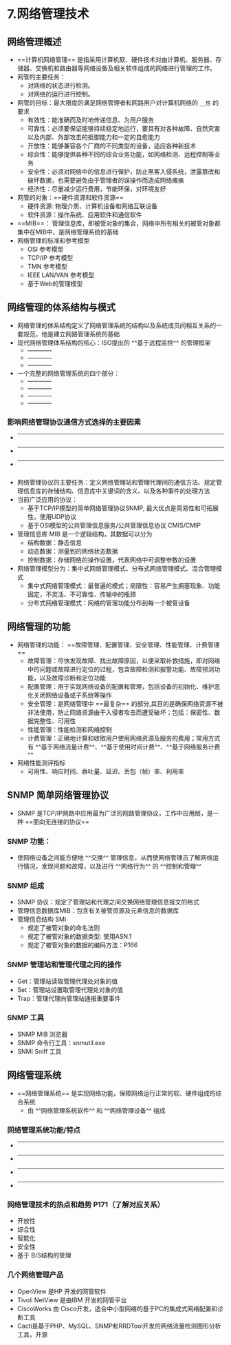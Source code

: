 # 7.网络管理技术

## 网络管理概述
* ==计算机网络管理== 是指采用计算机软、硬件技术对由计算机、服务器、存储器、交换机和路由器等网络设备及相关软件组成的网络进行管理的工作。
* 网管的主要任务：
    * 对网络的状态进行检测。
    * 对网络的运行进行控制。
* 网管的目标：最大限度的满足网络管理者和网路用户对计算机网络的 `__性` 的要求
    * 有效性：能准确而及时地传递信息、为用户服务
    * 可靠性：必须要保证能够持续稳定地运行，要具有对各种故障、自然灾害以及内部、外部攻击的抵御能力和一定的自愈能力
    * 开放性：能够兼容各个厂商的不同类型的设备，适应各种新技术
    * 综合性：能够提供各种不同的综合业务功能，如网络检测、远程控制等业务
    * 安全性：必须对网络中的信息进行保护，防止黑客入侵系统，泄露篡改和破坏数据，也需要避免由于管理者的误操作而造成网络瘫痪
    * 经济性：尽量减少运行费用，节能环保，对环境友好
* 网管的对象：==硬件资源和软件资源==
    * 硬件资源: 物理介质、计算机设备和网络互联设备
    * 软件资源：操作系统、应用软件和通信软件
* ==MIB==： 管理信息库，即被管对象的集合，网络中所有相关的被管对象都集中在MIB中，是网络管理系统的基础
* 网络管理的标准和参考模型
    * OSI 参考模型
    * TCP/IP 参考模型
    * TMN 参考模型
    * IEEE LAN/VAN 参考模型
    * 基于Web的管理模型
## 网络管理的体系结构与模式
* 网络管理的体系结构定义了网络管理系统的结构以及系统成员间相互关系的一套规范，他是建立网路管理系统的基础
* 现代网络管理体系结构的核心：ISO提出的 ^^基于远程监控^^ 的管理框架
    * ————
    * ————
    * ————
* 一个完整的网络管理系统的四个部分：
    * ————
    * ————
    * ————
    * ————
### 影响网络管理协议通信方式选择的主要因素
* ___
* ___ 
* ___
### 
* 网络管理协议的主要任务：定义网络管理站和管理代理间的通信方法、规定管理信息库的存储结构、信息库中关键词的含义、以及各种事件的处理方法
* 当前广泛应用的协议：
    * 基于TCP/IP模型的简单网络管理协议SNMP, 最大优点是简易性和可拓展性，使用UDP协议
    * 基于OSI模型的公共管理信息服务/公共管理信息协议 CMIS/CMIP
* 管理信息库 MIB 是一个逻辑结构，其数据可以分为
    * 结构数据：静态信息
    * 动态数据：测量到的网络状态数据
    * 控制数据：存储网络的操作设置，代表网络中可调整参数的设置
* 网络管理模型分为：集中式网络管理模式、分布式网络管理模式、混合管理模式
    * 集中式网络管理模式：最普遍的模式；局限性：容易产生拥塞现象、功能固定，不灵活、不可靠性、传输中的瓶颈
    * 分布式网络管理模式：网络的管理功能分布到每一个被管设备
## 网络管理的功能
* 网络管理的功能： ==故障管理、配置管理、安全管理、性能管理、计费管理==
    * 故障管理：尽快发现故障、找出故障原因，以便采取补救措施，即对网络中的问题或故障进行定位的过程，包含故障检测和报警功能、故障预测功能，以及故障诊断和定位功能
    * 配置管理：用于实现网络设备的配置和管理，包括设备的初始化、维护恶化关闭网络设备或子系统等操作
    * 安全管理：是网络管理中 ==最复杂== 的部分,其目的是确保网络资源不被非法使用，防止网络资源由于入侵者攻击而遭受破坏；包括：保密性、数据完整性、可用性
    * 性能管理：性能检测和网络控制
    * 计费管理：正确地计算和收取用户使用网络资源及服务的费用；常用方式有 ^^基于网络流量计费^^、^^基于使用时间计费^^、^^基于网络服务计费^^
* 网络性能测评指标
    * 可用性、响应时间、吞吐量、延迟、丢包（帧）率、利用率
## SNMP 简单网络管理协议
* SNMP 是TCP/IP网路中应用最为广泛的网路管理协议，工作中应用层，是一种 ==面向无连接的协议==
### SNMP 功能：
* 使网络设备之间能方便地 ^^交换^^ 管理信息，从而使网络管理员了解网络运行情况，发现问题和故障，以及进行 ^^网络行为^^ 的 ^^控制和管理^^
### SNMP 组成
* SNMP 协议：规定了管理站和代理之间交换网络管理信息报文的格式
* 管理信息数据库MIB：包含有关被管资源及元素信息的数据库
* 管理信息结构 SMI
    * 规定了被管对象的命名法则
    * 规定了被管对象的数据类型: 使用ASN.1
    * 规定了被管对象的数据的编码方法：P166
### SNMP 管理站和管理代理之间的操作
* Get：管理站读取管理代理处对象的值
* Set：管理站设置取管理代理处对象的值
* Trap：管理代理向管理站通报重要事件
### SNMP 工具
* SNMP MIB 浏览器
* SNMP 命令行工具：snmutil.exe
* SNMI Sniff 工具

## 网络管理系统
* ==网络管理系统== 是实现网络功能，保障网络运行正常的软、硬件组成的综合系统
    * 由 ^^网络管理系统软件^^ 和 ^^网络管理设备^^ 组成
### 网络管理系统功能/特点
* ----
* ----
* ----
* ----
### 网络管理技术的热点和趋势 P171（了解对应关系）
* 开放性
* 综合性
* 智能化
* 安全性
* 基于 B/S结构的管理
### 几个网络管理产品
* OpenView 是HP 开发的网管软件
* Tivoli NetView 是由IBM 开发的网管平台
* CiscoWorks 由 Cisco开发，适合中小型网络的基于PC的集成式网络配置和诊断工具
* Cacti是基于PHP、MySQL、SNMP和RRDTool开发的网络流量检测图形分析工具，开源
